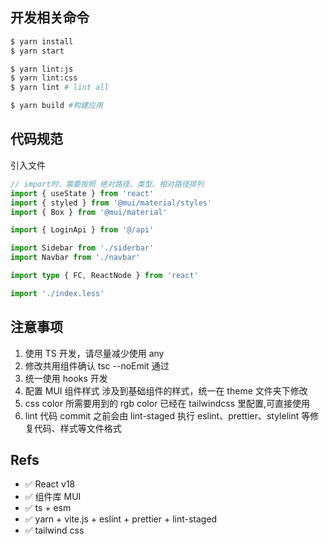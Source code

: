 ## 开发相关命令

```bash
$ yarn install
$ yarn start

$ yarn lint:js
$ yarn lint:css
$ yarn lint # lint all

$ yarn build #构建应用
```

## 代码规范

引入文件

```typescript
// import时，需要按照 绝对路径、类型、相对路径排列
import { useState } from 'react'
import { styled } from '@mui/material/styles'
import { Box } from '@mui/material'

import { LoginApi } from '@/api'

import Sidebar from './siderbar'
import Navbar from './navbar'

import type { FC, ReactNode } from 'react'

import './index.less'
```

## 注意事项

1. 使用 TS 开发，请尽量减少使用 any
2. 修改共用组件确认 tsc --noEmit 通过
3. 统一使用 hooks 开发
4. 配置 MUI 组件样式
   涉及到基础组件的样式，统一在 theme 文件夹下修改
5. css color
   所需要用到的 rgb color 已经在 tailwindcss 里配置,可直接使用
6. lint
   代码 commit 之前会由 lint-staged 执行 eslint、prettier、stylelint 等修复代码、样式等文件格式

## Refs

- ✅ React v18
- ✅ 组件库 MUI
- ✅ ts + esm
- ✅ yarn + vite.js + eslint + prettier + lint-staged
- ✅ tailwind css

